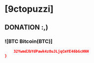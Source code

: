 

# [9ctopuzzi]

## DONATION :,)

### ![BTC Bitcoin(BTC)]

```json
    32YwmdJbYdPawk4z8uJLjqCmYE46bGcHNH
}
```
